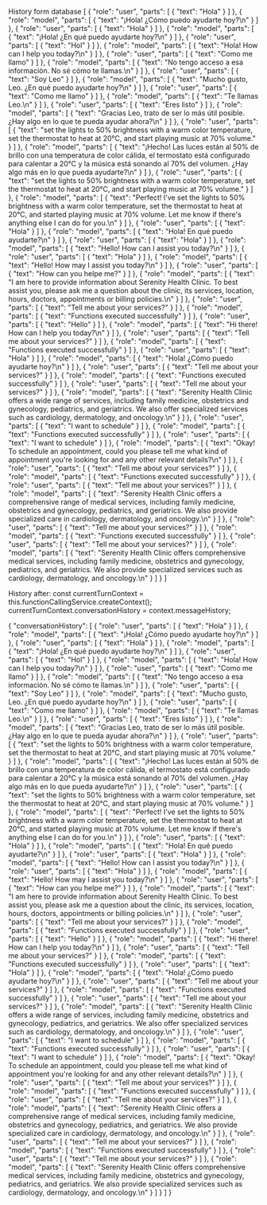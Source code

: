 

History form database 
[
    {
        "role": "user",
        "parts": [
            {
                "text": "Hola"
            }
        ]
    },
    {
        "role": "model",
        "parts": [
            {
                "text": "¡Hola! ¿Cómo puedo ayudarte hoy?\n"
            }
        ]
    },
    {
        "role": "user",
        "parts": [
            {
                "text": "Hola"
            }
        ]
    },
    {
        "role": "model",
        "parts": [
            {
                "text": "¡Hola! ¿En qué puedo ayudarte hoy?\n"
            }
        ]
    },
    {
        "role": "user",
        "parts": [
            {
                "text": "Hol"
            }
        ]
    },
    {
        "role": "model",
        "parts": [
            {
                "text": "Hola! How can I help you today?\n"
            }
        ]
    },
    {
        "role": "user",
        "parts": [
            {
                "text": "Como me llamo"
            }
        ]
    },
    {
        "role": "model",
        "parts": [
            {
                "text": "No tengo acceso a esa información. No sé cómo te llamas.\n"
            }
        ]
    },
    {
        "role": "user",
        "parts": [
            {
                "text": "Soy Leo"
            }
        ]
    },
    {
        "role": "model",
        "parts": [
            {
                "text": "Mucho gusto, Leo. ¿En qué puedo ayudarte hoy?\n"
            }
        ]
    },
    {
        "role": "user",
        "parts": [
            {
                "text": "Como me llamo"
            }
        ]
    },
    {
        "role": "model",
        "parts": [
            {
                "text": "Te llamas Leo.\n"
            }
        ]
    },
    {
        "role": "user",
        "parts": [
            {
                "text": "Eres listo"
            }
        ]
    },
    {
        "role": "model",
        "parts": [
            {
                "text": "Gracias Leo, trato de ser lo más útil posible. ¿Hay algo en lo que te pueda ayudar ahora?\n"
            }
        ]
    },
    {
        "role": "user",
        "parts": [
            {
                "text": "set the lights to 50% brightness with a warm color temperature, set the thermostat to heat at 20°C, and start playing music at 70% volume."
            }
        ]
    },
    {
        "role": "model",
        "parts": [
            {
                "text": "¡Hecho! Las luces están al 50% de brillo con una temperatura de color cálida, el termostato está configurado para calentar a 20°C y la música está sonando al 70% del volumen. ¿Hay algo más en lo que pueda ayudarte?\n"
            }
        ]
    },
    {
        "role": "user",
        "parts": [
            {
                "text": "set the lights to 50% brightness with a warm color temperature, set the thermostat to heat at 20°C, and start playing music at 70% volume."
            }
        ]
    },
    {
        "role": "model",
        "parts": [
            {
                "text": "Perfect! I've set the lights to 50% brightness with a warm color temperature, set the thermostat to heat at 20°C, and started playing music at 70% volume. Let me know if there's anything else I can do for you.\n"
            }
        ]
    },
    {
        "role": "user",
        "parts": [
            {
                "text": "Hola"
            }
        ]
    },
    {
        "role": "model",
        "parts": [
            {
                "text": "Hola! En qué puedo ayudarte?\n"
            }
        ]
    },
    {
        "role": "user",
        "parts": [
            {
                "text": "Hola"
            }
        ]
    },
    {
        "role": "model",
        "parts": [
            {
                "text": "Hello! How can I assist you today?\n"
            }
        ]
    },
    {
        "role": "user",
        "parts": [
            {
                "text": "Hola"
            }
        ]
    },
    {
        "role": "model",
        "parts": [
            {
                "text": "Hello! How may I assist you today?\n"
            }
        ]
    },
    {
        "role": "user",
        "parts": [
            {
                "text": "How can you helpe me?"
            }
        ]
    },
    {
        "role": "model",
        "parts": [
            {
                "text": "I am here to provide information about Serenity Health Clinic. To best assist you, please ask me a question about the clinic, its services, location, hours, doctors, appointments or billing policies.\n"
            }
        ]
    },
    {
        "role": "user",
        "parts": [
            {
                "text": "Tell me about your services?"
            }
        ]
    },
    {
        "role": "model",
        "parts": [
            {
                "text": "Functions executed successfully"
            }
        ]
    },
    {
        "role": "user",
        "parts": [
            {
                "text": "Hello"
            }
        ]
    },
    {
        "role": "model",
        "parts": [
            {
                "text": "Hi there! How can I help you today?\n"
            }
        ]
    },
    {
        "role": "user",
        "parts": [
            {
                "text": "Tell me about your services?"
            }
        ]
    },
    {
        "role": "model",
        "parts": [
            {
                "text": "Functions executed successfully"
            }
        ]
    },
    {
        "role": "user",
        "parts": [
            {
                "text": "Hola"
            }
        ]
    },
    {
        "role": "model",
        "parts": [
            {
                "text": "Hola! ¿Cómo puedo ayudarte hoy?\n"
            }
        ]
    },
    {
        "role": "user",
        "parts": [
            {
                "text": "Tell me about your services?"
            }
        ]
    },
    {
        "role": "model",
        "parts": [
            {
                "text": "Functions executed successfully"
            }
        ]
    },
    {
        "role": "user",
        "parts": [
            {
                "text": "Tell me about your services?"
            }
        ]
    },
    {
        "role": "model",
        "parts": [
            {
                "text": "Serenity Health Clinic offers a wide range of services, including family medicine, obstetrics and gynecology, pediatrics, and geriatrics. We also offer specialized services such as cardiology, dermatology, and oncology.\n"
            }
        ]
    },
    {
        "role": "user",
        "parts": [
            {
                "text": "I want to schedule"
            }
        ]
    },
    {
        "role": "model",
        "parts": [
            {
                "text": "Functions executed successfully"
            }
        ]
    },
    {
        "role": "user",
        "parts": [
            {
                "text": "I want to schedule"
            }
        ]
    },
    {
        "role": "model",
        "parts": [
            {
                "text": "Okay! To schedule an appointment, could you please tell me what kind of appointment you're looking for and any other relevant details?\n"
            }
        ]
    },
    {
        "role": "user",
        "parts": [
            {
                "text": "Tell me about your services?"
            }
        ]
    },
    {
        "role": "model",
        "parts": [
            {
                "text": "Functions executed successfully"
            }
        ]
    },
    {
        "role": "user",
        "parts": [
            {
                "text": "Tell me about your services?"
            }
        ]
    },
    {
        "role": "model",
        "parts": [
            {
                "text": "Serenity Health Clinic offers a comprehensive range of medical services, including family medicine, obstetrics and gynecology, pediatrics, and geriatrics. We also provide specialized care in cardiology, dermatology, and oncology.\n"
            }
        ]
    },
    {
        "role": "user",
        "parts": [
            {
                "text": "Tell me about your services?"
            }
        ]
    },
    {
        "role": "model",
        "parts": [
            {
                "text": "Functions executed successfully"
            }
        ]
    },
    {
        "role": "user",
        "parts": [
            {
                "text": "Tell me about your services?"
            }
        ]
    },
    {
        "role": "model",
        "parts": [
            {
                "text": "Serenity Health Clinic offers comprehensive medical services, including family medicine, obstetrics and gynecology, pediatrics, and geriatrics. We also provide specialized services such as cardiology, dermatology, and oncology.\n"
            }
        ]
    }
]


History after:   const currentTurnContext = this.functionCallingService.createContext();
            currentTurnContext.conversationHistory = context.messageHistory;

{
    "conversationHistory": [
        {
            "role": "user",
            "parts": [
                {
                    "text": "Hola"
                }
            ]
        },
        {
            "role": "model",
            "parts": [
                {
                    "text": "¡Hola! ¿Cómo puedo ayudarte hoy?\n"
                }
            ]
        },
        {
            "role": "user",
            "parts": [
                {
                    "text": "Hola"
                }
            ]
        },
        {
            "role": "model",
            "parts": [
                {
                    "text": "¡Hola! ¿En qué puedo ayudarte hoy?\n"
                }
            ]
        },
        {
            "role": "user",
            "parts": [
                {
                    "text": "Hol"
                }
            ]
        },
        {
            "role": "model",
            "parts": [
                {
                    "text": "Hola! How can I help you today?\n"
                }
            ]
        },
        {
            "role": "user",
            "parts": [
                {
                    "text": "Como me llamo"
                }
            ]
        },
        {
            "role": "model",
            "parts": [
                {
                    "text": "No tengo acceso a esa información. No sé cómo te llamas.\n"
                }
            ]
        },
        {
            "role": "user",
            "parts": [
                {
                    "text": "Soy Leo"
                }
            ]
        },
        {
            "role": "model",
            "parts": [
                {
                    "text": "Mucho gusto, Leo. ¿En qué puedo ayudarte hoy?\n"
                }
            ]
        },
        {
            "role": "user",
            "parts": [
                {
                    "text": "Como me llamo"
                }
            ]
        },
        {
            "role": "model",
            "parts": [
                {
                    "text": "Te llamas Leo.\n"
                }
            ]
        },
        {
            "role": "user",
            "parts": [
                {
                    "text": "Eres listo"
                }
            ]
        },
        {
            "role": "model",
            "parts": [
                {
                    "text": "Gracias Leo, trato de ser lo más útil posible. ¿Hay algo en lo que te pueda ayudar ahora?\n"
                }
            ]
        },
        {
            "role": "user",
            "parts": [
                {
                    "text": "set the lights to 50% brightness with a warm color temperature, set the thermostat to heat at 20°C, and start playing music at 70% volume."
                }
            ]
        },
        {
            "role": "model",
            "parts": [
                {
                    "text": "¡Hecho! Las luces están al 50% de brillo con una temperatura de color cálida, el termostato está configurado para calentar a 20°C y la música está sonando al 70% del volumen. ¿Hay algo más en lo que pueda ayudarte?\n"
                }
            ]
        },
        {
            "role": "user",
            "parts": [
                {
                    "text": "set the lights to 50% brightness with a warm color temperature, set the thermostat to heat at 20°C, and start playing music at 70% volume."
                }
            ]
        },
        {
            "role": "model",
            "parts": [
                {
                    "text": "Perfect! I've set the lights to 50% brightness with a warm color temperature, set the thermostat to heat at 20°C, and started playing music at 70% volume. Let me know if there's anything else I can do for you.\n"
                }
            ]
        },
        {
            "role": "user",
            "parts": [
                {
                    "text": "Hola"
                }
            ]
        },
        {
            "role": "model",
            "parts": [
                {
                    "text": "Hola! En qué puedo ayudarte?\n"
                }
            ]
        },
        {
            "role": "user",
            "parts": [
                {
                    "text": "Hola"
                }
            ]
        },
        {
            "role": "model",
            "parts": [
                {
                    "text": "Hello! How can I assist you today?\n"
                }
            ]
        },
        {
            "role": "user",
            "parts": [
                {
                    "text": "Hola"
                }
            ]
        },
        {
            "role": "model",
            "parts": [
                {
                    "text": "Hello! How may I assist you today?\n"
                }
            ]
        },
        {
            "role": "user",
            "parts": [
                {
                    "text": "How can you helpe me?"
                }
            ]
        },
        {
            "role": "model",
            "parts": [
                {
                    "text": "I am here to provide information about Serenity Health Clinic. To best assist you, please ask me a question about the clinic, its services, location, hours, doctors, appointments or billing policies.\n"
                }
            ]
        },
        {
            "role": "user",
            "parts": [
                {
                    "text": "Tell me about your services?"
                }
            ]
        },
        {
            "role": "model",
            "parts": [
                {
                    "text": "Functions executed successfully"
                }
            ]
        },
        {
            "role": "user",
            "parts": [
                {
                    "text": "Hello"
                }
            ]
        },
        {
            "role": "model",
            "parts": [
                {
                    "text": "Hi there! How can I help you today?\n"
                }
            ]
        },
        {
            "role": "user",
            "parts": [
                {
                    "text": "Tell me about your services?"
                }
            ]
        },
        {
            "role": "model",
            "parts": [
                {
                    "text": "Functions executed successfully"
                }
            ]
        },
        {
            "role": "user",
            "parts": [
                {
                    "text": "Hola"
                }
            ]
        },
        {
            "role": "model",
            "parts": [
                {
                    "text": "Hola! ¿Cómo puedo ayudarte hoy?\n"
                }
            ]
        },
        {
            "role": "user",
            "parts": [
                {
                    "text": "Tell me about your services?"
                }
            ]
        },
        {
            "role": "model",
            "parts": [
                {
                    "text": "Functions executed successfully"
                }
            ]
        },
        {
            "role": "user",
            "parts": [
                {
                    "text": "Tell me about your services?"
                }
            ]
        },
        {
            "role": "model",
            "parts": [
                {
                    "text": "Serenity Health Clinic offers a wide range of services, including family medicine, obstetrics and gynecology, pediatrics, and geriatrics. We also offer specialized services such as cardiology, dermatology, and oncology.\n"
                }
            ]
        },
        {
            "role": "user",
            "parts": [
                {
                    "text": "I want to schedule"
                }
            ]
        },
        {
            "role": "model",
            "parts": [
                {
                    "text": "Functions executed successfully"
                }
            ]
        },
        {
            "role": "user",
            "parts": [
                {
                    "text": "I want to schedule"
                }
            ]
        },
        {
            "role": "model",
            "parts": [
                {
                    "text": "Okay! To schedule an appointment, could you please tell me what kind of appointment you're looking for and any other relevant details?\n"
                }
            ]
        },
        {
            "role": "user",
            "parts": [
                {
                    "text": "Tell me about your services?"
                }
            ]
        },
        {
            "role": "model",
            "parts": [
                {
                    "text": "Functions executed successfully"
                }
            ]
        },
        {
            "role": "user",
            "parts": [
                {
                    "text": "Tell me about your services?"
                }
            ]
        },
        {
            "role": "model",
            "parts": [
                {
                    "text": "Serenity Health Clinic offers a comprehensive range of medical services, including family medicine, obstetrics and gynecology, pediatrics, and geriatrics. We also provide specialized care in cardiology, dermatology, and oncology.\n"
                }
            ]
        },
        {
            "role": "user",
            "parts": [
                {
                    "text": "Tell me about your services?"
                }
            ]
        },
        {
            "role": "model",
            "parts": [
                {
                    "text": "Functions executed successfully"
                }
            ]
        },
        {
            "role": "user",
            "parts": [
                {
                    "text": "Tell me about your services?"
                }
            ]
        },
        {
            "role": "model",
            "parts": [
                {
                    "text": "Serenity Health Clinic offers comprehensive medical services, including family medicine, obstetrics and gynecology, pediatrics, and geriatrics. We also provide specialized services such as cardiology, dermatology, and oncology.\n"
                }
            ]
        }
    ]
}